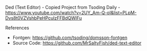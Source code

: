 Ded (Text Editor) - Copied Project from Tsoding Daily - https://www.youtube.com/watch?v=2UY_Am-Q-oI&list=PLpM-Dvs8t0VZVshbPeHPculzFFBdQWIFu

References
- Fontgen: https://github.com/tsoding/domsson-fontgen
- Source Code: https://github.com/MrSaltyFish/ded-text-editor